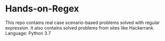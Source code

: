 # Hands-on-Regex
This repo contains real case scenario-based problems solved with regular expression. It also contains solved problems from sites like Hackerrank.
Language: Python 3.7

